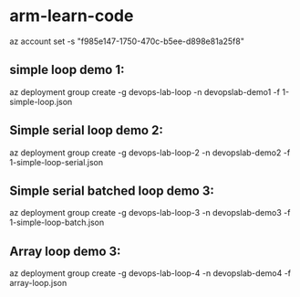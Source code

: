 # arm-learn-code

az account set -s "f985e147-1750-470c-b5ee-d898e81a25f8"

## simple loop demo 1:
az deployment group create -g devops-lab-loop -n devopslab-demo1 -f 1-simple-loop.json

## Simple serial loop demo 2:
az deployment group create -g devops-lab-loop-2 -n devopslab-demo2 -f 1-simple-loop-serial.json

## Simple serial batched loop demo 3:
az deployment group create -g devops-lab-loop-3 -n devopslab-demo3 -f 1-simple-loop-batch.json

## Array loop demo 3:
az deployment group create -g devops-lab-loop-4 -n devopslab-demo4 -f array-loop.json
